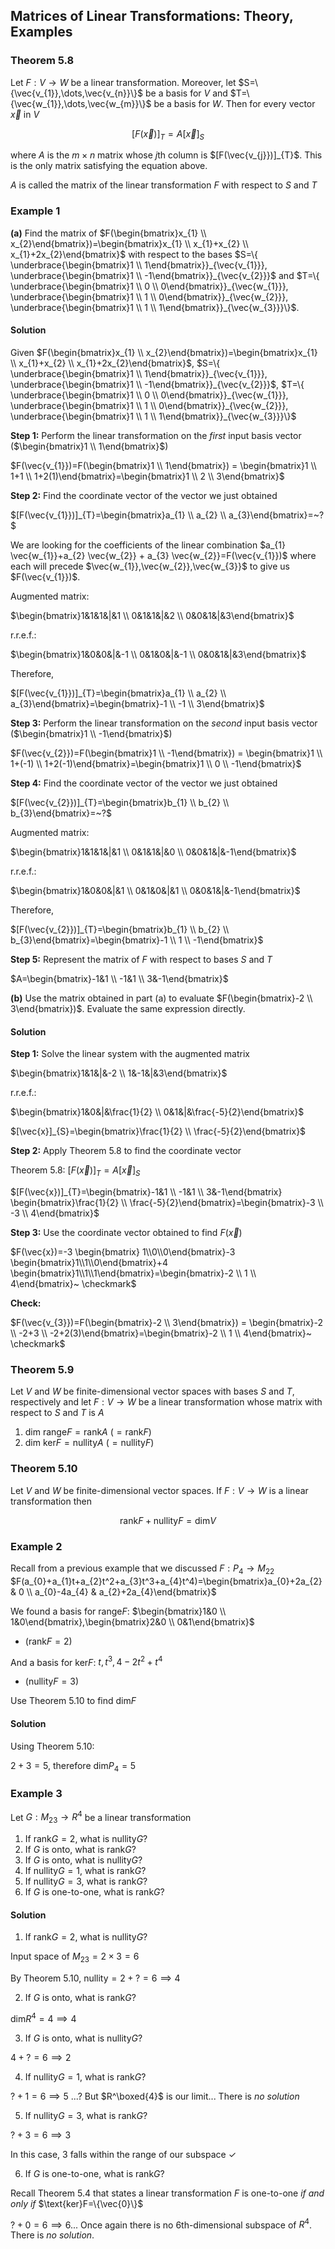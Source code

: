 ## Matrices of Linear Transformations: Theory, Examples

### Theorem 5.8

Let $F:V \to W$ be a linear transformation. Moreover, let $S=\{\vec{v_{1}},\dots,\vec{v_{n}}\}$ be a basis for $V$ and $T=\{\vec{w_{1}},\dots,\vec{w_{m}}\}$ be a basis for $W$. Then for every vector $\vec{x}$ in $V$

$$
[F(\vec{x})]_{T}=A [\vec{x}]_{S}
$$

where $A$ is the $m \times n$ matrix whose $j$th column is $[F(\vec{v_{j}})]_{T}$. This is the only matrix satisfying the equation above.

$A$ is called the matrix of the linear transformation $F$ with respect to $S$ and $T$

### Example 1

**(a)** Find the matrix of $F(\begin{bmatrix}x_{1} \\ x_{2}\end{bmatrix})=\begin{bmatrix}x_{1} \\ x_{1}+x_{2} \\ x_{1}+2x_{2}\end{bmatrix}$ with respect to the bases $S=\{ \underbrace{\begin{bmatrix}1 \\ 1\end{bmatrix}}_{\vec{v_{1}}}, \underbrace{\begin{bmatrix}1 \\ -1\end{bmatrix}}_{\vec{v_{2}}}$ and $T=\{ \underbrace{\begin{bmatrix}1 \\ 0 \\ 0\end{bmatrix}}_{\vec{w_{1}}}, \underbrace{\begin{bmatrix}1 \\ 1 \\ 0\end{bmatrix}}_{\vec{w_{2}}}, \underbrace{\begin{bmatrix}1 \\ 1 \\ 1\end{bmatrix}}_{\vec{w_{3}}}\}$.

#### Solution

Given $F(\begin{bmatrix}x_{1} \\ x_{2}\end{bmatrix})=\begin{bmatrix}x_{1} \\ x_{1}+x_{2} \\ x_{1}+2x_{2}\end{bmatrix}$, $S=\{ \underbrace{\begin{bmatrix}1 \\ 1\end{bmatrix}}_{\vec{v_{1}}}, \underbrace{\begin{bmatrix}1 \\ -1\end{bmatrix}}_{\vec{v_{2}}}$, $T=\{ \underbrace{\begin{bmatrix}1 \\ 0 \\ 0\end{bmatrix}}_{\vec{w_{1}}}, \underbrace{\begin{bmatrix}1 \\ 1 \\ 0\end{bmatrix}}_{\vec{w_{2}}}, \underbrace{\begin{bmatrix}1 \\ 1 \\ 1\end{bmatrix}}_{\vec{w_{3}}}\}$

**Step 1:** Perform the linear transformation on the _first_ input basis vector ($\begin{bmatrix}1 \\ 1\end{bmatrix}$)

$F(\vec{v_{1}})=F(\begin{bmatrix}1 \\ 1\end{bmatrix}) = \begin{bmatrix}1 \\ 1+1 \\ 1+2(1)\end{bmatrix}=\begin{bmatrix}1 \\ 2 \\ 3\end{bmatrix}$

**Step 2:** Find the coordinate vector of the vector we just obtained

$[F(\vec{v_{1}})]_{T}=\begin{bmatrix}a_{1} \\ a_{2} \\ a_{3}\end{bmatrix}=~?$

We are looking for the coefficients of the linear combination $a_{1} \vec{w_{1}}+a_{2} \vec{w_{2}} + a_{3} \vec{w_{2}}=F(\vec{v_{1}})$ where each will precede $\vec{w_{1}},\vec{w_{2}},\vec{w_{3}}$ to give us $F(\vec{v_{1}})$.

Augmented matrix:

$\begin{bmatrix}1&1&1&|&1 \\ 0&1&1&|&2 \\ 0&0&1&|&3\end{bmatrix}$

r.r.e.f.:

$\begin{bmatrix}1&0&0&|&-1 \\ 0&1&0&|&-1 \\ 0&0&1&|&3\end{bmatrix}$

Therefore,

$[F(\vec{v_{1}})]_{T}=\begin{bmatrix}a_{1} \\ a_{2} \\ a_{3}\end{bmatrix}=\begin{bmatrix}-1 \\ -1 \\ 3\end{bmatrix}$

**Step 3:** Perform the linear transformation on the _second_ input basis vector ($\begin{bmatrix}1 \\ -1\end{bmatrix}$)

$F(\vec{v_{2}})=F(\begin{bmatrix}1 \\ -1\end{bmatrix}) = \begin{bmatrix}1 \\ 1+(-1) \\ 1+2(-1)\end{bmatrix}=\begin{bmatrix}1 \\ 0 \\ -1\end{bmatrix}$

**Step 4:** Find the coordinate vector of the vector we just obtained

$[F(\vec{v_{2}})]_{T}=\begin{bmatrix}b_{1} \\ b_{2} \\ b_{3}\end{bmatrix}=~?$

Augmented matrix:

$\begin{bmatrix}1&1&1&|&1 \\ 0&1&1&|&0 \\ 0&0&1&|&-1\end{bmatrix}$

r.r.e.f.:

$\begin{bmatrix}1&0&0&|&1 \\ 0&1&0&|&1 \\ 0&0&1&|&-1\end{bmatrix}$

Therefore,

$[F(\vec{v_{2}})]_{T}=\begin{bmatrix}b_{1} \\ b_{2} \\ b_{3}\end{bmatrix}=\begin{bmatrix}-1 \\ 1 \\ -1\end{bmatrix}$

**Step 5:** Represent the matrix of $F$ with respect to bases $S$ and $T$

$A=\begin{bmatrix}-1&1 \\ -1&1 \\ 3&-1\end{bmatrix}$

**(b)** Use the matrix obtained in part (a) to evaluate $F(\begin{bmatrix}-2 \\ 3\end{bmatrix})$. Evaluate the same expression directly.

#### Solution

**Step 1:** Solve the linear system with the augmented matrix

$\begin{bmatrix}1&1&|&-2 \\ 1&-1&|&3\end{bmatrix}$

r.r.e.f.:

$\begin{bmatrix}1&0&|&\frac{1}{2} \\ 0&1&|&\frac{-5}{2}\end{bmatrix}$

$[\vec{x}]_{S}=\begin{bmatrix}\frac{1}{2} \\ \frac{-5}{2}\end{bmatrix}$

**Step 2:** Apply Theorem 5.8 to find the coordinate vector

Theorem 5.8: $[F(\vec{x})]_{T}=A [\vec{x}]_{S}$

$[F(\vec{x})]_{T}=\begin{bmatrix}-1&1 \\ -1&1 \\ 3&-1\end{bmatrix} \begin{bmatrix}\frac{1}{2} \\ \frac{-5}{2}\end{bmatrix}=\begin{bmatrix}-3 \\ -3 \\ 4\end{bmatrix}$

**Step 3:** Use the coordinate vector obtained to find $F(\vec{x})$

$F(\vec{x})=-3 \begin{bmatrix} 1\\0\\0\end{bmatrix}-3 \begin{bmatrix}1\\1\\0\end{bmatrix}+4 \begin{bmatrix}1\\1\\1\end{bmatrix}=\begin{bmatrix}-2 \\ 1 \\ 4\end{bmatrix}~ \checkmark$

**Check:**

$F(\vec{v_{3}})=F(\begin{bmatrix}-2 \\ 3\end{bmatrix}) = \begin{bmatrix}-2 \\ -2+3 \\ -2+2(3)\end{bmatrix}=\begin{bmatrix}-2 \\ 1 \\ 4\end{bmatrix}~ \checkmark$

### Theorem 5.9

Let $V$ and $W$ be finite-dimensional vector spaces with bases $S$ and $T$, respectively and let $F:V \to W$ be a linear transformation whose matrix with respect to $S$ and $T$ is $A$

1. $\text{dim~range}F= \text{rank}A$ ($= \text{rank}F$)
2. $\text{dim~ker}F=\text{nullity}A$ ($= \text{nullity} F$)

### Theorem 5.10

Let $V$ and $W$ be finite-dimensional vector spaces. If $F:V \to W$ is a linear transformation then

$$
\text{rank}F + \text{nullity}F = \text{dim}V
$$

### Example 2

Recall from a previous example that we discussed $F:P_{4} \to M_{22}$ $F(a_{0}+a_{1}t+a_{2}t^2+a_{3}t^3+a_{4}t^4)=\begin{bmatrix}a_{0}+2a_{2} & 0 \\ a_{0}-4a_{4} & a_{2}+2a_{4}\end{bmatrix}$

We found a basis for $\text{range}F$: $\begin{bmatrix}1&0 \\ 1&0\end{bmatrix},\begin{bmatrix}2&0 \\ 0&1\end{bmatrix}$ 
- ($\text{rank}F=2$)

And a basis for $\text{ker}F$: $t,t^3,4-2t^2+t^4$ 
- ($\text{nullity}F=3$)

Use Theorem 5.10 to find $\text{dim}F$

#### Solution

Using Theorem 5.10: 

$2+3=5$, therefore $\text{dim}P_{4}=5$

### Example 3

Let $G:M_{23} \to R^4$ be a linear transformation

1. If $\text{rank} G=2$, what is $\text{nullity}G$?
2. If $G$ is onto, what is $\text{rank}G$?
3. If $G$ is onto, what is $\text{nullity}G$?
4. If $\text{nullity}G=1$, what is $\text{rank}G$?
5. If $\text{nullity}G=3$, what is $\text{rank}G$?
6. If $G$ is one-to-one, what is $\text{rank}G$?

#### Solution

1. If $\text{rank} G=2$, what is $\text{nullity}G$?

Input space of $M_{23}=2 \times 3 = 6$

By Theorem 5.10, $\text{nullity}=2+?=6 \implies 4$

2. If $G$ is onto, what is $\text{rank}G$?

$\text{dim}R^4=4 \implies 4$

3. If $G$ is onto, what is $\text{nullity}G$?

$4+?=6 \implies 2$

4. If $\text{nullity}G=1$, what is $\text{rank}G$?

$?+1=6 \implies 5$ ...? But $R^\boxed{4}$ is our limit... There is _no solution_

5. If $\text{nullity}G=3$, what is $\text{rank}G$?

$?+3=6 \implies 3$ 

In this case, 3 falls within the range of our subspace $\checkmark$

6. If $G$ is one-to-one, what is $\text{rank}G$?

Recall Theorem 5.4 that states a linear transformation $F$ is one-to-one _if and only if_ $\text{ker}F=\{\vec{0}\}$

$?+0=6 \implies 6$... Once again there is no 6th-dimensional subspace of $R^4$. There is _no solution_.